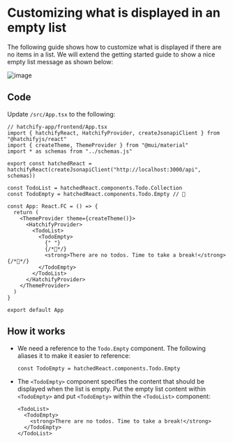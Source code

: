 # Customizing what is displayed in an empty list

The following guide shows how to customize what is displayed if there are no items in a list. We will extend the
getting started guide to show a nice empty list message as shown below:

![image](https://github.com/bitovi/hatchify/assets/2623867/f4444c37-e77d-44f8-bda0-0356efe6600d)

## Code

Update `/src/App.tsx` to the following:

```tsx
// hatchify-app/frontend/App.tsx
import { hatchifyReact, HatchifyProvider, createJsonapiClient } from "@hatchifyjs/react"
import { createTheme, ThemeProvider } from "@mui/material"
import * as schemas from "../schemas.js"

export const hatchedReact = hatchifyReact(createJsonapiClient("http://localhost:3000/api", schemas))

const TodoList = hatchedReact.components.Todo.Collection
const TodoEmpty = hatchedReact.components.Todo.Empty // 👀

const App: React.FC = () => {
  return (
    <ThemeProvider theme={createTheme()}>
      <HatchifyProvider>
        <TodoList>
          <TodoEmpty>
            {" "}
            {/*👀*/}
            <strong>There are no todos. Time to take a break!</strong> {/*👀*/}
          </TodoEmpty>
        </TodoList>
      </HatchifyProvider>
    </ThemeProvider>
  )
}

export default App
```

## How it works

- We need a reference to the `Todo.Empty` component. The following aliases it to make it easier to reference:

  ```tsx
  const TodoEmpty = hatchedReact.components.Todo.Empty
  ```

- The `<TodoEmpty>` component specifies the content that should be displayed when the list is empty. Put the empty list content within `<TodoEmpty>` and put `<TodoEmpty>` within the `<TodoList>` component:

  ```tsx
  <TodoList>
    <TodoEmpty>
      <strong>There are no todos. Time to take a break!</strong>
    </TodoEmpty>
  </TodoList>
  ```
